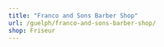 ```yaml
---
title: "Franco and Sons Barber Shop"
url: /guelph/franco-and-sons-barber-shop/
shop: Friseur
---
```

